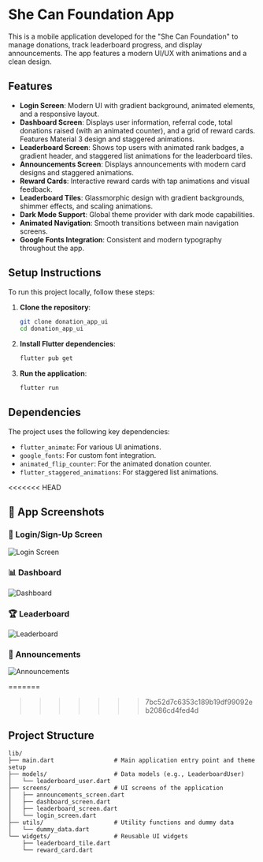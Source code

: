 # She Can Foundation App

This is a mobile application developed for the "She Can Foundation" to manage donations, track leaderboard progress, and display announcements. The app features a modern UI/UX with animations and a clean design.

## Features

- **Login Screen**: Modern UI with gradient background, animated elements, and a responsive layout.
- **Dashboard Screen**: Displays user information, referral code, total donations raised (with an animated counter), and a grid of reward cards. Features Material 3 design and staggered animations.
- **Leaderboard Screen**: Shows top users with animated rank badges, a gradient header, and staggered list animations for the leaderboard tiles.
- **Announcements Screen**: Displays announcements with modern card designs and staggered animations.
- **Reward Cards**: Interactive reward cards with tap animations and visual feedback.
- **Leaderboard Tiles**: Glassmorphic design with gradient backgrounds, shimmer effects, and scaling animations.
- **Dark Mode Support**: Global theme provider with dark mode capabilities.
- **Animated Navigation**: Smooth transitions between main navigation screens.
- **Google Fonts Integration**: Consistent and modern typography throughout the app.

## Setup Instructions

To run this project locally, follow these steps:

1.  **Clone the repository**:
    ```bash
    git clone donation_app_ui
    cd donation_app_ui
    ```

2.  **Install Flutter dependencies**:
    ```bash
    flutter pub get
    ```

3.  **Run the application**:
    ```bash
    flutter run
    ```

## Dependencies

The project uses the following key dependencies:

-   `flutter_animate`: For various UI animations.
-   `google_fonts`: For custom font integration.
-   `animated_flip_counter`: For the animated donation counter.
-   `flutter_staggered_animations`: For staggered list animations.

<<<<<<< HEAD

## 📱 App Screenshots

### 🔐 Login/Sign-Up Screen
![Login Screen](screenshots/login_screen.jpg)

### 📊 Dashboard
![Dashboard](screenshots/dashboard_screen.jpg)

### 🏆 Leaderboard
![Leaderboard](screenshots/leaderboard_screen.jpg)

### 📢 Announcements
![Announcements](screenshots/announcement_screen.jpg)


=======
>>>>>>> 7bc52d7c6353c189b19df99092eb2086cd4fed4d
## Project Structure

```
lib/
├── main.dart                 # Main application entry point and theme setup
├── models/                   # Data models (e.g., LeaderboardUser)
│   └── leaderboard_user.dart
├── screens/                  # UI screens of the application
│   ├── announcements_screen.dart
│   ├── dashboard_screen.dart
│   ├── leaderboard_screen.dart
│   └── login_screen.dart
├── utils/                    # Utility functions and dummy data
│   └── dummy_data.dart
└── widgets/                  # Reusable UI widgets
    ├── leaderboard_tile.dart
    └── reward_card.dart
```
